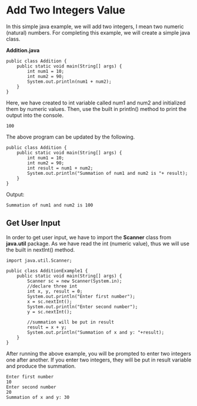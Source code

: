 # Add Two Integers Value

In this simple java example, we will add two integers, I mean two numeric (natural) numbers. For completing this example, we will create a simple java class.

**Addition.java**

```
public class Addition {
    public static void main(String[] args) {
        int num1 = 10;
        int num2 = 90;
        System.out.println(num1 + num2);
    }
}
```

Here, we have created to int variable called num1 and num2 and initialized them by numeric values. Then, use the built in println() method to print the output into the console.

```
100
```





The above program can be updated by the following.

```
public class Addition {
    public static void main(String[] args) {
        int num1 = 10;
        int num2 = 90;
        int result = num1 + num2;
        System.out.println("Summation of num1 and num2 is "+ result);
    }
}
```

Output:

```
Summation of num1 and num2 is 100
```

## Get User Input

In order to get user input, we have to import the **Scanner** class from **java.util** package. As we have read the int (numeric value), thus we will use the built in nextInt() method.

```
import java.util.Scanner;

public class AdditionExample1 {
    public static void main(String[] args) {
        Scanner sc = new Scanner(System.in);
        //declare three int
        int x, y, result = 0;
        System.out.println("Enter first number");
        x = sc.nextInt();
        System.out.println("Enter second number");
        y = sc.nextInt();

        //summation will be put in result
        result = x + y;
        System.out.println("Summation of x and y: "+result);
    }
}
```

After running the above example, you will be prompted to enter two integers one after another. If you enter two integers, they will be put in result variable and produce the summation.

```
Enter first number
10
Enter second number
20
Summation of x and y: 30
```